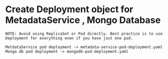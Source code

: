# Create Deployment object for MetadataService , Mongo Database 
    NOTE: Avoid using ReplicaSet or Pod directly. Best practice is to use Deployment for everything even if you have just one pod.

    MetdataService pod deployment -> metadata-service-pod-deployment.yaml
    Mongo db pod deployment -> mongodb-pod-deployment.yaml